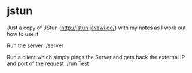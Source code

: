 jstun
=====

Just a copy of JStun (http://jstun.javawi.de/) with my notes as I work out how to use it

Run the server
  ./server

Run a client which simply pings the Server and gets back the external IP and port of the request
  ./run Test
